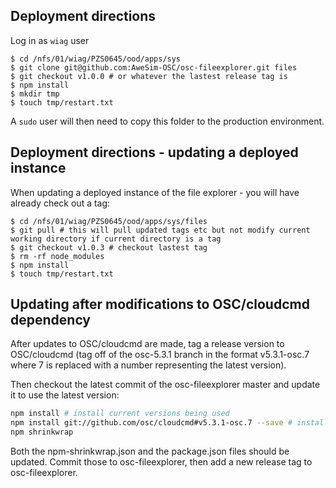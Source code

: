 ## Deployment directions

Log in as `wiag` user

```
$ cd /nfs/01/wiag/PZS0645/ood/apps/sys
$ git clone git@github.com:AweSim-OSC/osc-fileexplorer.git files
$ git checkout v1.0.0 # or whatever the lastest release tag is
$ npm install
$ mkdir tmp
$ touch tmp/restart.txt
```

A `sudo` user will then need to copy this folder to the production environment.

## Deployment directions - updating a deployed instance

When updating a deployed instance of the file explorer - you will have already check out a tag:

```
$ cd /nfs/01/wiag/PZS0645/ood/apps/sys/files
$ git pull # this will pull updated tags etc but not modify current working directory if current directory is a tag
$ git checkout v1.0.3 # checkout lastest tag
$ rm -rf node_modules
$ npm install
$ touch tmp/restart.txt
```

## Updating after modifications to OSC/cloudcmd dependency

After updates to OSC/cloudcmd are made, tag a release version to OSC/cloudcmd (tag off of the osc-5.3.1 branch in the format v5.3.1-osc.7 where 7 is replaced with a number representing the latest version).

Then checkout the latest commit of the osc-fileexplorer master and update it to use the latest version:

```bash
npm install # install current versions being used
npm install git://github.com/osc/cloudcmd#v5.3.1-osc.7 --save # install the version you want
npm shrinkwrap
```

Both the npm-shrinkwrap.json and the package.json files should be updated. Commit those to osc-fileexplorer, then add a new release tag to osc-fileexplorer.
